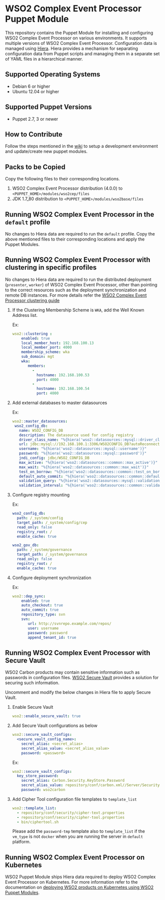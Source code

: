 # WSO2 Complex Event Processor Puppet Module

This repository contains the Puppet Module for installing and configuring WSO2 Complex Event Processor on various environments. It supports multiple versions of WSO2 Complex Event Processor. Configuration data is managed using [Hiera](http://docs.puppetlabs.com/hiera/1/). Hiera provides a mechanism for separating configuration data from Puppet scripts and managing them in a separate set of YAML files in a hierarchical manner.

## Supported Operating Systems

- Debian 6 or higher
- Ubuntu 12.04 or higher

## Supported Puppet Versions

- Puppet 2.7, 3 or newer

## How to Contribute
Follow the steps mentioned in the [wiki](https://github.com/wso2/puppet-modules/wiki) to setup a development environment and update/create new puppet modules.

## Packs to be Copied

Copy the following files to their corresponding locations.

1. WSO2 Complex Event Processor distribution (4.0.0) to `<PUPPET_HOME>/modules/wso2cep/files`
2. JDK 1.7_80 distribution to `<PUPPET_HOME>/modules/wso2base/files`

## Running WSO2 Complex Event Processor in the `default` profile
No changes to Hiera data are required to run the `default` profile.  Copy the above mentioned files to their corresponding locations and apply the Puppet Modules.

## Running WSO2 Complex Event Processor with clustering in specific profiles
No changes to Hiera data are required to run the distributed deployment (`presenter`, `worker`) of WSO2 Complex Event Processor, other than pointing to the correct resources such as the deployment synchronization and remote DB instances. For more details refer the [WSO2 Complex Event Processor clustering guide](https://docs.wso2.com/display/CLUSTER44x/Clustering+CEP+4.0.0)

1. If the Clustering Membership Scheme is `WKA`, add the Well Known Address list.

   Ex:
    ```yaml
    wso2::clustering :
        enabled: true
        local_member_host: 192.168.100.13
        local_member_port: 4000
        membership_scheme: wka
        sub_domain: mgt
        wka:
           members:
             -
               hostname: 192.168.100.53
               port: 4000
             -
               hostname: 192.168.100.54
               port: 4000
    ```

2. Add external databases to master datasources

   Ex:
    ```yaml
    wso2::master_datasources:
     wso2_config_db:
       name: WSO2_CONFIG_DB
       description: The datasource used for config registry
       driver_class_name: "%{hiera('wso2::datasources::mysql::driver_class_name')}"
       url: jdbc:mysql://192.168.100.1:3306/WSO2CONFIG_DB?autoReconnect=true
       username: "%{hiera('wso2::datasources::mysql::username')}"
       password: "%{hiera('wso2::datasources::mysql::password')}"
       jndi_config: jdbc/WSO2_CONFIG_DB
       max_active: "%{hiera('wso2::datasources::common::max_active')}"
       max_wait: "%{hiera('wso2::datasources::common::max_wait')}"
       test_on_borrow: "%{hiera('wso2::datasources::common::test_on_borrow')}"
       default_auto_commit: "%{hiera('wso2::datasources::common::default_auto_commit')}"
       validation_query: "%{hiera('wso2::datasources::mysql::validation_query')}"
       validation_interval: "%{hiera('wso2::datasources::common::validation_interval')}"

    ```

3. Configure registry mounting

   Ex:
    ```yaml
    wso2_config_db:
      path: /_system/config
      target_path: /_system/config/cep
      read_only: false
      registry_root: /
      enable_cache: true

    wso2_gov_db:
      path: /_system/governance
      target_path: /_system/governance
      read_only: false
      registry_root: /
      enable_cache: true
    ```

4. Configure deployment synchronization

    Ex:
    ```yaml
    wso2::dep_sync:
        enabled: true
        auto_checkout: true
        auto_commit: true
        repository_type: svn
        svn:
           url: http://svnrepo.example.com/repos/
           user: username
           password: password
           append_tenant_id: true
    ```

## Running WSO2 Complex Event Processor with Secure Vault
WSO2 Carbon products may contain sensitive information such as passwords in configuration files. [WSO2 Secure Vault](https://docs.wso2.com/display/Carbon444/Securing+Passwords+in+Configuration+Files) provides a solution for securing such information.

Uncomment and modify the below changes in Hiera file to apply Secure Vault.

1. Enable Secure Vault

    ```yaml
    wso2::enable_secure_vault: true
    ```

2. Add Secure Vault configurations as below

    ```yaml
    wso2::secure_vault_configs:
      <secure_vault_config_name>:
        secret_alias: <secret_alias>
        secret_alias_value: <secret_alias_value>
        password: <password>
    ```

    Ex:
    ```yaml
    wso2::secure_vault_configs:
      key_store_password:
        secret_alias: Carbon.Security.KeyStore.Password
        secret_alias_value: repository/conf/carbon.xml//Server/Security/KeyStore/Password,false
        password: wso2carbon
    ```

3. Add Cipher Tool configuration file templates to `template_list`

    ```yaml
    wso2::template_list:
      - repository/conf/security/cipher-text.properties
      - repository/conf/security/cipher-tool.properties
      - bin/ciphertool.sh
    ```

    Please add the `password-tmp` template also to `template_list` if the `vm_type` is not `docker` when you are running the server in `default` platform.

## Running WSO2 Complex Event Processor on Kubernetes
WSO2 Puppet Module ships Hiera data required to deploy WSO2 Complex Event Processor on Kubernetes. For more information refer to the documentation on [deploying WSO2 products on Kubernetes using WSO2 Puppet Modules](https://docs.wso2.com/display/PM200/Deploying+WSO2+Products+on+Kubernetes+Using+WSO2+Puppet+Modules).
